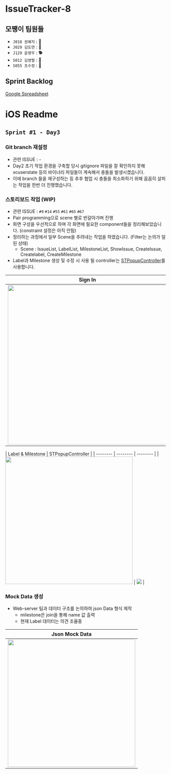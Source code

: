 # IssueTracker-8

## 모쨍이 팀원들
- `J018 권예지` : 🐳
- `J029 김도연` : 🐹
- `J129 윤영우` : 🐕
- `S012 김영렬` : 🐼
- `S055 조수정` : 🐲

## Sprint Backlog
[Google Spreadsheet](https://docs.google.com/spreadsheets/d/19wkM--KlfBSZAe7_RBzZKZ5Rq0YNnLkuxhtWNhTGxDA/edit?usp=sharing)

# iOS Readme

## **`Sprint #1 - Day3`**
### Git branch 재설정
* 관련 ISSUE : -
* Day2 초기 작업 환경을 구축할 당시 gitignore 파일을 잘 확인하지 못해 xcuserstate 등의 바이너리 파일들이 계속해서 충돌을 발생시켰습니다.
* 이에 branch 들을 재구성하는 등 추후 협업 시 충돌을 최소화하기 위해 꼼꼼히 살피는 작업을 한번 더 진행했습니다.

### 스토리보드 작업 (WIP)
* 관련 ISSUE : `#9` `#14` `#55` `#61` `#65` `#67`
* Pair programming으로 scene 별로 번갈아가며 진행
* 화면 구성을 우선적으로 하며 각 화면에 필요한 component들을 정리해보았습니다. (constraint 설정은 아직 안됨)
* 정리하는 과정에서 일부 Scene을 추려내는 작업을 하였습니다. (Filter는 논의가 덜 된 상태)
    * Scene : IssueList, LabelList, MilestoneList, ShowIssue, CreateIssue, Createlabel, CreateMilestone
* Label과 Milestone 생성 및 수정 시 사용 될 controller는 [STPopupController](http://github.com/kevin0571/STPopup)를 사용합니다. 

| Sign In | Issue |
| -------- | -------- |
| <img width = 500 src = "https://user-images.githubusercontent.com/34840140/97448594-2a35c600-1974-11eb-844a-dc958b73f58d.png"> | <img width = 500 src = "https://user-images.githubusercontent.com/34840140/97448239-c7442f00-1973-11eb-9b79-4f543a16e2a4.png"> |


| Label & Milestone | STPopupController |
| -------- | -------- | -------- |
| <img width = 400 src = "https://user-images.githubusercontent.com/34840140/97448240-c90df280-1973-11eb-93c4-353d10191783.png">     | ![](https://i.imgur.com/Y4BxA7K.gif)     | 

### Mock Data 생성
* Web-server 팀과 데이터 구조를 논의하여 json Data 형식 제작
    * milestone은 join을 통해 name 값 출력
    * 현재 Label 데이터는 의견 조율중


| Json Mock Data |
| -------------- |
| <img width = 400 src = "https://i.imgur.com/giRR7i4.png">|

